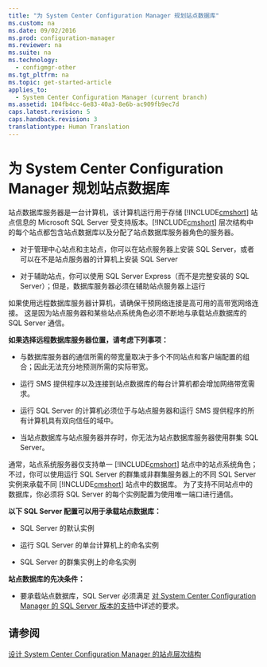 ```yaml
---
title: "为 System Center Configuration Manager 规划站点数据库"
ms.custom: na
ms.date: 09/02/2016
ms.prod: configuration-manager
ms.reviewer: na
ms.suite: na
ms.technology: 
  - configmgr-other
ms.tgt_pltfrm: na
ms.topic: get-started-article
applies_to: 
  - System Center Configuration Manager (current branch)
ms.assetid: 104fb4cc-6e83-40a3-8e6b-ac909fb9ec7d
caps.latest.revision: 5
caps.handback.revision: 3
translationtype: Human Translation
---
```

# 为 System Center Configuration Manager 规划站点数据库
站点数据库服务器是一台计算机，该计算机运行用于存储 [!INCLUDE[cmshort](../LocTest/includes/cmshort_md.md)] 站点信息的 Microsoft SQL Server 受支持版本。[!INCLUDE[cmshort](../LocTest/includes/cmshort_md.md)] 层次结构中的每个站点都包含站点数据库以及分配了站点数据库服务器角色的服务器。  
  
-   对于管理中心站点和主站点，你可以在站点服务器上安装 SQL Server，或者可以在不是站点服务器的计算机上安装 SQL Server  
  
-   对于辅助站点，你可以使用 SQL Server Express（而不是完整安装的 SQL Server）；但是，数据库服务器必须在辅助站点服务器上运行  
  
 如果使用远程数据库服务器计算机，请确保干预网络连接是高可用的高带宽网络连接。 这是因为站点服务器和某些站点系统角色必须不断地与承载站点数据库的 SQL Server 通信。  
  
 **如果选择远程数据库服务器位置，请考虑下列事项：**  
  
-   与数据库服务器的通信所需的带宽量取决于多个不同站点和客户端配置的组合；因此无法充分地预测所需的实际带宽。  
  
-   运行 SMS 提供程序以及连接到站点数据库的每台计算机都会增加网络带宽需求。  
  
-   运行 SQL Server 的计算机必须位于与站点服务器和运行 SMS 提供程序的所有计算机具有双向信任的域中。  
  
-   当站点数据库与站点服务器并存时，你无法为站点数据库服务器使用群集 SQL Server。  
  
 通常，站点系统服务器仅支持单一 [!INCLUDE[cmshort](../LocTest/includes/cmshort_md.md)] 站点中的站点系统角色；不过，你可以使用运行 SQL Server 的群集或非群集服务器上的不同 SQL Server 实例来承载不同 [!INCLUDE[cmshort](../LocTest/includes/cmshort_md.md)] 站点中的数据库。 为了支持不同站点中的数据库，你必须将 SQL Server 的每个实例配置为使用唯一端口进行通信。  
  
 **以下 SQL Server 配置可以用于承载站点数据库：**  
  
-   SQL Server 的默认实例  
  
-   运行 SQL Server 的单台计算机上的命名实例  
  
-   SQL Server 的群集实例上的命名实例  
  
 **站点数据库的先决条件：**  
  
-   要承载站点数据库，SQL Server 必须满足 [对 System Center Configuration Manager 的 SQL Server 版本的支持](../LocTest/Support-for-SQL-Server-versions-for-System-Center-Configuration-Manager.md)中详述的要求。  
  
## 请参阅  
 [设计 System Center Configuration Manager 的站点层次结构](../LocTest/Design-a-hierarchy-of-sites-for-System-Center-Configuration-Manager.md)